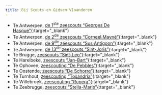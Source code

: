 ```yaml
---
title: Bij Scouts en Gidsen Vlaanderen
---
```

- Te Antwerpen, [de 1<sup>ste</sup> zeescouts “Georges De Hasque”](https://www.zeescouts1.be){:target="_blank"}
- Te Antwerpen, [de 2<sup>de</sup> zeescouts “Corneel Mayné”](https://zeescouts2.be){:target="_blank"}
- Te Antwerpen, [de 9<sup>de</sup> zeescouts “Sus Antigoon”](https://www.zeescouts9.com){:target="_blank"}
- Te Antwerpen, [de 13<sup>de</sup> zeescouts “Sint-Joris”](https://zeescouts13.be){:target="_blank"}
- Te Brugge, [zeescouts “Sint-Leo”](http://www.zeescouts.sintleo.be/zeescouts){:target="_blank"}
- Te Harelbeke, [zeescouts “Jan-Bart”](http://zeescoutsjanbart.be){:target="_blank"}
- Te Ophoven, [zeescouting “De Pebbles”](https://www.zeescoutingpebbles.be){:target="_blank"}
- Te Oostende, [zeescouts “De Schorre”](https://zeescoutsdeschorre.be){:target="_blank"}
- Te Turnhout, [zeescouting “Toxandria”](https://zeescoutstoxandria.be){:target="_blank"}
- Te Willebroek, [zeescouting "Rupera"](https://zeescoutsrupera.scoutsgroep.be/){:target="_blank"}
- Te Zeebrugge, [zeescouts “Stella-Maris”](https://zeescoutszeebrugge.be){:target="_blank"}
